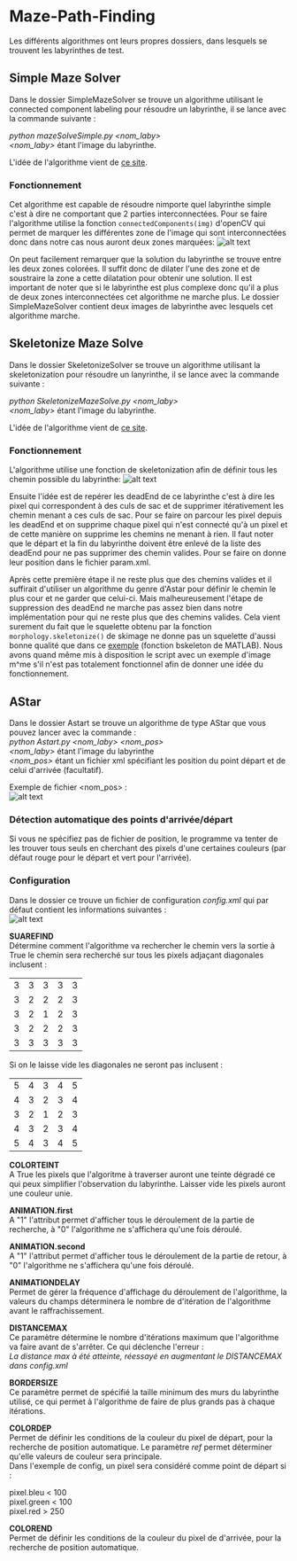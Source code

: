 # Maze-Path-Finding

Les différents algorithmes ont leurs propres dossiers, dans lesquels se trouvent les labyrinthes de test.

## Simple Maze Solver
Dans le dossier SimpleMazeSolver se trouve un algorithme utilisant le connected component labeling pour résoudre un labyrinthe, il se lance avec la commande suivante :

*python mazeSolveSimple.py <nom_laby>*  
*<nom_laby>* étant l'image du labyrinthe.

L'idée de l'algorithme vient de [ce site](http://www.crisluengo.net/index.php/archives/277).

### Fonctionnement
Cet algorithme est capable de résoudre nimporte quel labyrinthe simple c'est à dire ne comportant que 2 parties interconnectées. Pour se faire l'algorithme utilise la fonction `connectedComponents(img)` d'openCV qui permet de marquer les différentes zone de l'image qui sont interconnectées donc dans notre cas nous auront deux zones marquées:
![alt text][connectedComponent]

On peut facilement remarquer que la solution du labyrinthe se trouve entre les deux zones colorées. Il suffit donc de dilater l'une des zone et de soustraire la zone a cette dilatation pour obtenir une solution. Il est important de noter que si le labyrinthe est plus complexe donc qu'il a plus de deux zones interconnectées cet algorithme ne marche plus. Le dossier SimpleMazeSolver contient deux images de labyrinthe avec lesquels cet algorithme marche.

## Skeletonize Maze Solve
Dans le dossier SkeletonizeSolver se trouve un algorithme utilisant la skeletonization pour résoudre un lanyrinthe, il se lance avec la commande suivante :

*python SkeletonizeMazeSolve.py <nom_laby>*  
*<nom_laby>* étant l'image du labyrinthe.

L'idée de l'algorithme vient de [ce site](http://www.crisluengo.net/index.php/archives/277).

### Fonctionnement
L'algorithme utilise une fonction de skeletonization afin de définir tous les chemin possible du labyrinthe:
![alt text][Skelet]

Ensuite l'idée est de repérer les deadEnd de ce labyrinthe c'est à dire les pixel qui correspondent à des culs de sac et de supprimer itérativement les chemin menant a ces culs de sac. Pour se faire on parcour les pixel depuis les deadEnd et on supprime chaque pixel qui n'est connecté qu'à un pixel et de cette manière on supprime les chemins ne menant à rien. Il faut noter que le départ et la fin du labyrinthe doivent être enlevé de la liste des deadEnd pour ne pas supprimer des chemin valides. Pour se faire on donne leur position dans le fichier param.xml.

Après cette première étape il ne reste plus que des chemins valides et il suffirait d'utiliser un algorithme du genre d'Astar pour définir le chemin le plus cour et ne garder que celui-ci. Mais malheureusement l'étape de suppression des deadEnd ne marche pas assez bien dans notre implémentation pour qui ne reste plus que des chemins valides. Cela vient surement du fait que le squelette obtenu par la fonction `morphology.skeletonize()` de skimage ne donne pas un squelette d'aussi bonne qualité que dans ce [exemple](http://www.crisluengo.net/index.php/archives/277) (fonction bskeleton de MATLAB). Nous avons quand même mis à disposition le script avec un exemple d'image m^me s'il n'est pas totalement fonctionnel afin de donner une idée du fonctionnement.

## AStar

Dans le dossier Astart se trouve un algorithme de type AStar que vous pouvez lancer avec la commande :  
*python Astart.py <nom_laby> <nom_pos>*  
*<nom_laby>* étant l'image du labyrinthe  
*<nom_pos>* étant un fichier xml spécifiant les position du point départ et de celui  d'arrivée (facultatif).

Exemple de fichier <nom_pos> :  
![alt text][posExample]

### Détection automatique des points d'arrivée/départ
Si vous ne spécifiez pas de fichier de position, le programme va tenter de les trouver tous seuls en cherchant des pixels d'une certaines couleurs (par défaut rouge pour le départ et vert pour l'arrivée).

### Configuration
Dans le dossier ce trouve un fichier de configuration *config.xml* qui par défaut contient les informations suivantes :  
![alt text][config]

**SUAREFIND**   
Détermine comment l'algorithme va rechercher le chemin vers la sortie à True le chemin sera recherché sur tous les pixels adjaçant diagonales inclusent :   

|      |          |        |          |       |
| :-----------: | :-------------: | :------------: | :-------------: | :------------: |
| 3 | 3 | 3 | 3 | 3 |
| 3 | 2 | 2 | 2 | 3 |
| 3 | 2 | 1 | 2 | 3 |
| 3 | 2 | 2 | 2 | 3 |
| 3 | 3 | 3 | 3 | 3 |

Si on le laisse vide les diagonales ne seront pas inclusent :

|      |          |        |          |       |
| :-----------: | :-------------: | :------------: | :-------------: | :------------: |
| 5 | 4 | 3 | 4 | 5 |
| 4 | 3 | 2 | 3 | 4 |
| 3 | 2 | 1 | 2 | 3 |
| 4 | 3 | 2 | 3 | 4 |
| 5 | 4 | 3 | 4 | 5 |

**COLORTEINT**   
A True les pixels que l'algoritme à traverser auront une teinte dégradé ce qui peux simplifier l'observation du labyrinthe. Laisser vide les pixels auront une couleur unie.



**ANIMATION.first**   
A "1" l'attribut permet d'afficher tous le déroulement de la partie de recherche, à "0" l'algorithme ne s'affichera qu'une fois déroulé.

**ANIMATION.second**   
A "1" l'attribut permet d'afficher tous le déroulement de la partie de retour, à "0" l'algorithme ne s'affichera qu'une fois déroulé.

**ANIMATIONDELAY**   
Permet de gérer la fréquence d'affichage du déroulement de l'algorithme, la valeurs du champs déterminera le nombre de d'itération de l'algorithme avant le raffrachissement.

**DISTANCEMAX**   
Ce paramètre détermine le nombre d'itérations maximum que l'algorithme va faire avant de s'arrêter. Ce qui déclenche l'erreur :   
*La distance max à été atteinte, réessayé en augmentant le DISTANCEMAX dans config.xml*

**BORDERSIZE**     
Ce paramètre permet de spécifié la taille minimum des murs du labyrinthe utilisé, ce qui permet à l'algorithme de faire de plus grands pas à chaque itérations.

**COLORDEP**   
Permet de définir les conditions de la couleur du pixel de départ, pour la recherche de position automatique.
Le paramètre *ref* permet déterminer qu'elle valeurs de couleur sera principale.   
Dans l'exemple de config, un pixel sera considéré comme point de départ si  :

pixel.bleu < 100   
pixel.green < 100   
pixel.red > 250   

**COLOREND**   
Permet de définir les conditions de la couleur du pixel de d'arrivée, pour la recherche de position automatique.  



[posExample]:
https://github.com/Smookii/Maze-Path-Finding/blob/master/Documentation/Image/PosExample.PNG "Exemple de fichier de position"


[config]:
https://github.com/Smookii/Maze-Path-Finding/blob/master/Documentation/Image/config.PNG "config.xml"

[Skelet]:
https://github.com/Smookii/Maze-Path-Finding/blob/master/Documentation/Image/skel.PNG "squelette d'un labyrinthe"

[connectedComponent]:
https://github.com/Smookii/Maze-Path-Finding/blob/master/Documentation/Image/connectedComponent.PNG "Exemple d'étiquetage d'un labyrinthe"
